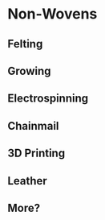 # Non-Wovens

## Felting 

## Growing

## Electrospinning

## Chainmail

## 3D Printing



## Leather

## More?





